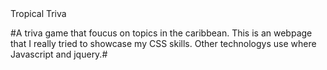 </h1> Tropical Triva</h1>


#A triva game that foucus on topics in the caribbean. This is an webpage that I really tried to showcase my CSS skills. Other technologys use where Javascript and jquery.#
